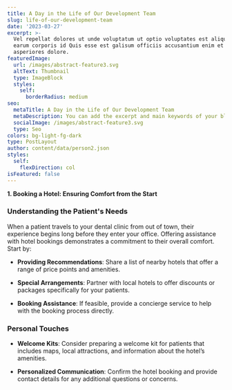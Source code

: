 ```yaml
---
title: A Day in the Life of Our Development Team
slug: life-of-our-development-team
date: '2023-03-27'
excerpt: >-
  Vel repellat dolores ut unde voluptatum ut optio voluptates est aliquid. Ut
  earum corporis id Quis esse est galisum officiis accusantium enim et
  asperiores dolore.
featuredImage:
  url: /images/abstract-feature3.svg
  altText: Thumbnail
  type: ImageBlock
  styles:
    self:
      borderRadius: medium
seo:
  metaTitle: A Day in the Life of Our Development Team
  metaDescription: You can add the excerpt and main keywords of your blog post here.
  socialImage: /images/abstract-feature3.svg
  type: Seo
colors: bg-light-fg-dark
type: PostLayout
author: content/data/person2.json
styles:
  self:
    flexDirection: col
isFeatured: false
---
```

**1. Booking a Hotel: Ensuring Comfort from the Start**

### **Understanding the Patient's Needs**

When a patient travels to your dental clinic from out of town, their experience begins long before they enter your office. Offering assistance with hotel bookings demonstrates a commitment to their overall comfort. Start by:

*   **Providing Recommendations**: Share a list of nearby hotels that offer a range of price points and amenities.

*   **Special Arrangements**: Partner with local hotels to offer discounts or packages specifically for your patients.

*   **Booking Assistance**: If feasible, provide a concierge service to help with the booking process directly.

### **Personal Touches**

*   **Welcome Kits**: Consider preparing a welcome kit for patients that includes maps, local attractions, and information about the hotel’s amenities.

*   **Personalized Communication**: Confirm the hotel booking and provide contact details for any additional questions or concerns.



